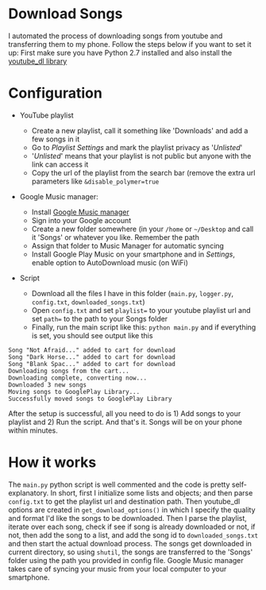 # Download Songs 
I automated the process of downloading songs from youtube and transferring them to my phone.
Follow the steps below if you want to set it up:
First make sure you have Python 2.7 installed and also install the [youtube_dl library](https://github.com/rg3/youtube-dl/blob/master/README.md#readme)

# Configuration

- YouTube playlist
    - Create a new playlist, call it something like 'Downloads' and add a few songs in it
    - Go to _Playlist Settings_ and mark the playlist privacy as '_Unlisted_'
    - '_Unlisted_' means that your playlist is not public but anyone with the link can access it
    - Copy the url of the playlist from the search bar (remove the extra url parameters like `&disable_polymer=true`

- Google Music manager:
    - Install [Google Music manager](https://play.google.com/music/listen?u=0#/manager)
    - Sign into your Google account
    - Create a new folder somewhere (in your `/home` or `~/Desktop` and call it 'Songs' or whatever you like. Remember the path
    - Assign that folder to Music Manager for automatic syncing
    - Install Google Play Music on your smartphone and in _Settings_, enable option to AutoDownload music (on WiFi)

- Script
    - Download all the files I have in this folder (`main.py`, `logger.py`, `config.txt`, `downloaded_songs.txt`)
    - Open `config.txt` and set `playlist=` to your youtube playlist url and set `path=` to the path to your Songs folder
    - Finally, run the main script like this: `python main.py` and if everything is set, you should see output like this

```Parsing the playlist now...
Song "Not Afraid..." added to cart for download
Song "Dark Horse..." added to cart for download
Song "Blank Spac..." added to cart for download
Downloading songs from the cart...
Downloading complete, converting now...
Downloaded 3 new songs
Moving songs to GooglePlay Library...
Successfully moved songs to GooglePlay Library 
```
After the setup is successful, all you need to do is 1) Add songs to your playlist and 2) Run the script. And that's it. Songs will be on your phone within minutes.

# How it works
The `main.py` python script is well commented and the code is pretty self-explanatory. In short, first I initialize some lists and objects; and then parse `config.txt` to get the playlist url and destination path. Then youtube_dl options are created in `get_download_options()` in which I specify the quality and format I'd like the songs to be downloaded.
Then I parse the playlist, iterate over each song, check if see if song is already downloaded or not, if not, then add the song to a list, and add the song id to `downloaded_songs.txt` and then start the actual download process. The songs get downloaded in current directory, so using `shutil`, the songs are transferred to the 'Songs' folder using the path you provided in config file. Google Music manager takes care of syncing your music from your local computer to your smartphone.
